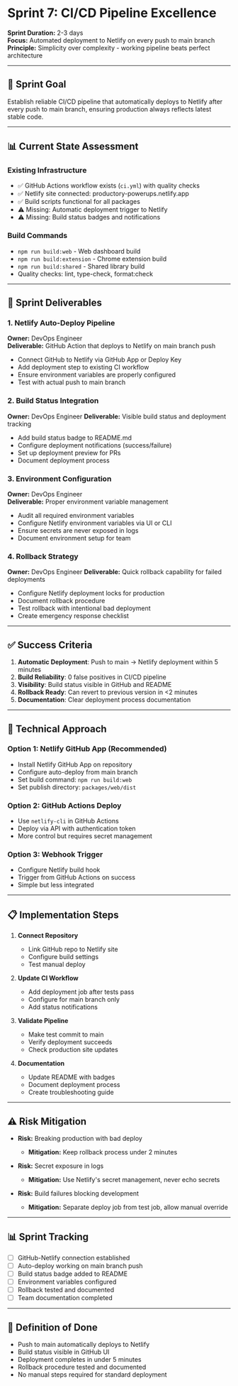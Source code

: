 # Sprint 7: CI/CD Pipeline Excellence

**Sprint Duration:** 2-3 days  
**Focus:** Automated deployment to Netlify on every push to main branch  
**Principle:** Simplicity over complexity - working pipeline beats perfect architecture

---

## 🎯 Sprint Goal

Establish reliable CI/CD pipeline that automatically deploys to Netlify after every push to main branch, ensuring production always reflects latest stable code.

---

## 📊 Current State Assessment

### Existing Infrastructure
- ✅ GitHub Actions workflow exists (`ci.yml`) with quality checks
- ✅ Netlify site connected: productory-powerups.netlify.app  
- ✅ Build scripts functional for all packages
- ⚠️ Missing: Automatic deployment trigger to Netlify
- ⚠️ Missing: Build status badges and notifications

### Build Commands
- `npm run build:web` - Web dashboard build
- `npm run build:extension` - Chrome extension build  
- `npm run build:shared` - Shared library build
- Quality checks: lint, type-check, format:check

---

## 🚀 Sprint Deliverables

### 1. Netlify Auto-Deploy Pipeline
**Owner:** DevOps Engineer  
**Deliverable:** GitHub Action that deploys to Netlify on main branch push
- Connect GitHub to Netlify via GitHub App or Deploy Key
- Add deployment step to existing CI workflow
- Ensure environment variables are properly configured
- Test with actual push to main branch

### 2. Build Status Integration  
**Owner:** DevOps Engineer
**Deliverable:** Visible build status and deployment tracking
- Add build status badge to README.md
- Configure deployment notifications (success/failure)
- Set up deployment preview for PRs
- Document deployment process

### 3. Environment Configuration
**Owner:** DevOps Engineer  
**Deliverable:** Proper environment variable management
- Audit all required environment variables
- Configure Netlify environment variables via UI or CLI
- Ensure secrets are never exposed in logs
- Document environment setup for team

### 4. Rollback Strategy
**Owner:** DevOps Engineer
**Deliverable:** Quick rollback capability for failed deployments  
- Configure Netlify deployment locks for production
- Document rollback procedure
- Test rollback with intentional bad deployment
- Create emergency response checklist

---

## ✅ Success Criteria

1. **Automatic Deployment**: Push to main → Netlify deployment within 5 minutes
2. **Build Reliability**: 0 false positives in CI/CD pipeline
3. **Visibility**: Build status visible in GitHub and README
4. **Rollback Ready**: Can revert to previous version in <2 minutes
5. **Documentation**: Clear deployment process documentation

---

## 🔧 Technical Approach

### Option 1: Netlify GitHub App (Recommended)
- Install Netlify GitHub App on repository
- Configure auto-deploy from main branch
- Set build command: `npm run build:web`  
- Set publish directory: `packages/web/dist`

### Option 2: GitHub Actions Deploy
- Use `netlify-cli` in GitHub Actions
- Deploy via API with authentication token
- More control but requires secret management

### Option 3: Webhook Trigger
- Configure Netlify build hook
- Trigger from GitHub Actions on success
- Simple but less integrated

---

## 📋 Implementation Steps

1. **Connect Repository**
   - Link GitHub repo to Netlify site
   - Configure build settings
   - Test manual deploy

2. **Update CI Workflow**
   - Add deployment job after tests pass
   - Configure for main branch only
   - Add status notifications

3. **Validate Pipeline**
   - Make test commit to main
   - Verify deployment succeeds
   - Check production site updates

4. **Documentation**
   - Update README with badges
   - Document deployment process
   - Create troubleshooting guide

---

## ⚠️ Risk Mitigation

- **Risk:** Breaking production with bad deploy
  - **Mitigation:** Keep rollback process under 2 minutes
  
- **Risk:** Secret exposure in logs
  - **Mitigation:** Use Netlify's secret management, never echo secrets

- **Risk:** Build failures blocking development  
  - **Mitigation:** Separate deploy job from test job, allow manual override

---

## 📊 Sprint Tracking

- [ ] GitHub-Netlify connection established
- [ ] Auto-deploy working on main branch push
- [ ] Build status badge added to README
- [ ] Environment variables configured
- [ ] Rollback tested and documented
- [ ] Team documentation completed

---

## 🎯 Definition of Done

- Push to main automatically deploys to Netlify
- Build status visible in GitHub UI
- Deployment completes in under 5 minutes
- Rollback procedure tested and documented
- No manual steps required for standard deployment